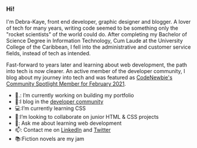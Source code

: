 ### Hi!

I'm Debra-Kaye, front end developer, graphic designer and blogger. A lover of tech for many years, writing code seemed to be something only the "rocket scientists" of the world could do. After completing my Bachelor of Science Degree in Information Technology, Cum Laude at the University College of the Caribbean, I fell into the administrative and customer service fields, instead of tech as intended.

Fast-forward to years later and learning about web development, the path into tech is now clearer. An active member of the developer community, I blog about my journey into tech and was featured as <a href="https://community.codenewbie.org/codenewbie/debra-kaye-elliott-the-go-getter-43mh" target="_blank">CodeNewbie's Community Spotlight Member for February 2021</a>. 

<!--
**debrakayeelliott/debrakayeelliott** is a ✨ _special_ ✨ repository because its `README.md` (this file) appears on your GitHub profile.

Here are some ideas to get you started:
-->
  * 🔭.: I’m currently working on building my portfolio
  * :pencil::I blog in the <a href="https://dev.to/debrakayeelliott" target="_blank">developer community</a>
  * :computer::I’m currently learning CSS
  * :briefcase::I’m looking to collaborate on junior HTML & CSS projects
  * 💬: Ask me about learning web development
  * 📫: Contact me on [LinkedIn](https://www.linkedin.com/in/debrakayeelliott/) and [Twitter](https://twitter.com/debrakayelliott)
  * :books::Fiction novels are my jam
